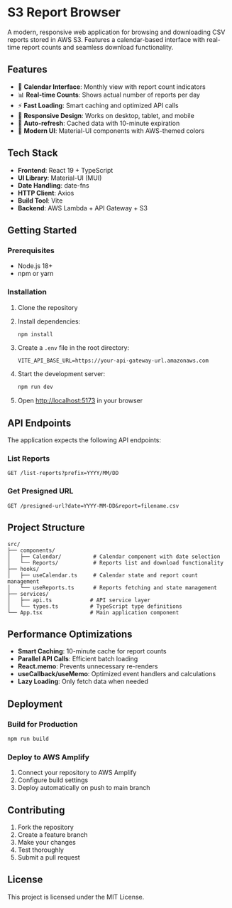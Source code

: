 # S3 Report Browser

A modern, responsive web application for browsing and downloading CSV reports stored in AWS S3. Features a calendar-based interface with real-time report counts and seamless download functionality.

## Features

- 📅 **Calendar Interface**: Monthly view with report count indicators
- 📊 **Real-time Counts**: Shows actual number of reports per day
- ⚡ **Fast Loading**: Smart caching and optimized API calls
- 📱 **Responsive Design**: Works on desktop, tablet, and mobile
- 🔄 **Auto-refresh**: Cached data with 10-minute expiration
- 🎨 **Modern UI**: Material-UI components with AWS-themed colors

## Tech Stack

- **Frontend**: React 19 + TypeScript
- **UI Library**: Material-UI (MUI)
- **Date Handling**: date-fns
- **HTTP Client**: Axios
- **Build Tool**: Vite
- **Backend**: AWS Lambda + API Gateway + S3

## Getting Started

### Prerequisites

- Node.js 18+ 
- npm or yarn

### Installation

1. Clone the repository
2. Install dependencies:
   ```bash
   npm install
   ```

3. Create a `.env` file in the root directory:
   ```env
   VITE_API_BASE_URL=https://your-api-gateway-url.amazonaws.com
   ```

4. Start the development server:
   ```bash
   npm run dev
   ```

5. Open [http://localhost:5173](http://localhost:5173) in your browser

## API Endpoints

The application expects the following API endpoints:

### List Reports
```
GET /list-reports?prefix=YYYY/MM/DD
```

### Get Presigned URL
```
GET /presigned-url?date=YYYY-MM-DD&report=filename.csv
```

## Project Structure

```
src/
├── components/
│   ├── Calendar/          # Calendar component with date selection
│   └── Reports/           # Reports list and download functionality
├── hooks/
│   ├── useCalendar.ts     # Calendar state and report count management
│   └── useReports.ts      # Reports fetching and state management
├── services/
│   ├── api.ts            # API service layer
│   └── types.ts          # TypeScript type definitions
└── App.tsx               # Main application component
```

## Performance Optimizations

- **Smart Caching**: 10-minute cache for report counts
- **Parallel API Calls**: Efficient batch loading
- **React.memo**: Prevents unnecessary re-renders
- **useCallback/useMemo**: Optimized event handlers and calculations
- **Lazy Loading**: Only fetch data when needed

## Deployment

### Build for Production
```bash
npm run build
```

### Deploy to AWS Amplify
1. Connect your repository to AWS Amplify
2. Configure build settings
3. Deploy automatically on push to main branch

## Contributing

1. Fork the repository
2. Create a feature branch
3. Make your changes
4. Test thoroughly
5. Submit a pull request

## License

This project is licensed under the MIT License.
